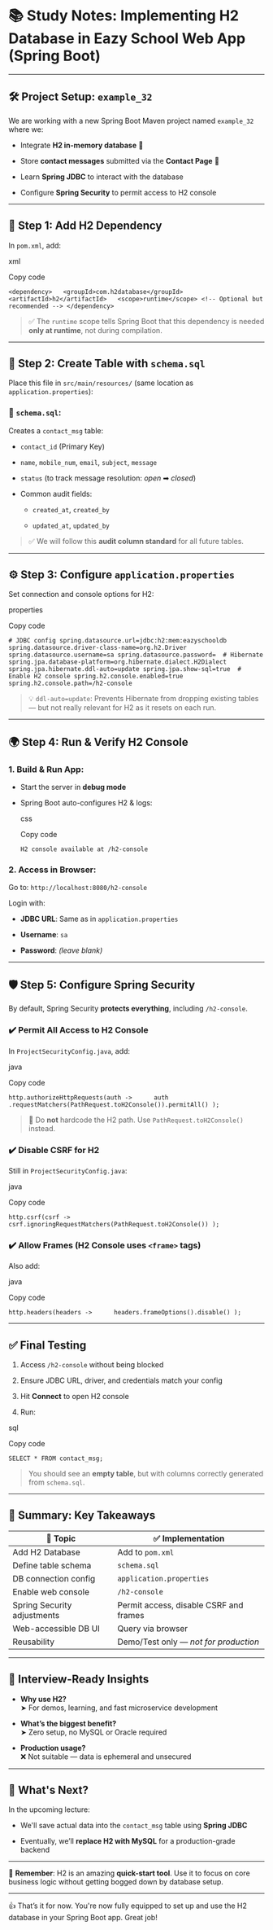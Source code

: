 # 📚 Study Notes: Implementing H2 Database in Eazy School Web App (Spring Boot)

---

## 🛠️ Project Setup: `example_32`

We are working with a new Spring Boot Maven project named `example_32` where we:

- Integrate **H2 in-memory database** 🔌
    
- Store **contact messages** submitted via the **Contact Page** 📨
    
- Learn **Spring JDBC** to interact with the database
    
- Configure **Spring Security** to permit access to H2 console
    

---

## 🔌 Step 1: Add H2 Dependency

In `pom.xml`, add:

xml

Copy code

`<dependency>   <groupId>com.h2database</groupId>   <artifactId>h2</artifactId>   <scope>runtime</scope> <!-- Optional but recommended --> </dependency>`

> ✅ The `runtime` scope tells Spring Boot that this dependency is needed **only at runtime**, not during compilation.

---

## 🧱 Step 2: Create Table with `schema.sql`

Place this file in `src/main/resources/` (same location as `application.properties`):

### 📄 `schema.sql`:

Creates a `contact_msg` table:

- `contact_id` (Primary Key)
    
- `name`, `mobile_num`, `email`, `subject`, `message`
    
- `status` (to track message resolution: _open_ ➡ _closed_)
    
- Common audit fields:
    
    - `created_at`, `created_by`
        
    - `updated_at`, `updated_by`
        

> ✅ We will follow this **audit column standard** for all future tables.

---

## ⚙️ Step 3: Configure `application.properties`

Set connection and console options for H2:

properties

Copy code

`# JDBC config spring.datasource.url=jdbc:h2:mem:eazyschooldb spring.datasource.driver-class-name=org.h2.Driver spring.datasource.username=sa spring.datasource.password=  # Hibernate spring.jpa.database-platform=org.hibernate.dialect.H2Dialect spring.jpa.hibernate.ddl-auto=update spring.jpa.show-sql=true  # Enable H2 console spring.h2.console.enabled=true spring.h2.console.path=/h2-console`

> 💡 `ddl-auto=update`: Prevents Hibernate from dropping existing tables — but not really relevant for H2 as it resets on each run.

---

## 🌍 Step 4: Run & Verify H2 Console

### 1. Build & Run App:

- Start the server in **debug mode**
    
- Spring Boot auto-configures H2 & logs:
    
    css
    
    Copy code
    
    `H2 console available at /h2-console`
    

### 2. Access in Browser:

Go to: `http://localhost:8080/h2-console`

Login with:

- **JDBC URL**: Same as in `application.properties`
    
- **Username**: `sa`
    
- **Password**: _(leave blank)_
    

---

## 🛡️ Step 5: Configure Spring Security

By default, Spring Security **protects everything**, including `/h2-console`.

### ✔️ Permit All Access to H2 Console

In `ProjectSecurityConfig.java`, add:

java

Copy code

`http.authorizeHttpRequests(auth ->      auth         .requestMatchers(PathRequest.toH2Console()).permitAll() );`

> 🚫 Do **not** hardcode the H2 path. Use `PathRequest.toH2Console()` instead.

### ✔️ Disable CSRF for H2

Still in `ProjectSecurityConfig.java`:

java

Copy code

`http.csrf(csrf ->      csrf.ignoringRequestMatchers(PathRequest.toH2Console()) );`

### ✔️ Allow Frames (H2 Console uses `<frame>` tags)

Also add:

java

Copy code

`http.headers(headers ->      headers.frameOptions().disable() );`

---

## ✅ Final Testing

1. Access `/h2-console` without being blocked
    
2. Ensure JDBC URL, driver, and credentials match your config
    
3. Hit **Connect** to open H2 console
    
4. Run:
    

sql

Copy code

`SELECT * FROM contact_msg;`

> You should see an **empty table**, but with columns correctly generated from `schema.sql`.

---

## 🎯 Summary: Key Takeaways

|🔑 Topic|✅ Implementation|
|---|---|
|Add H2 Database|Add to `pom.xml`|
|Define table schema|`schema.sql`|
|DB connection config|`application.properties`|
|Enable web console|`/h2-console`|
|Spring Security adjustments|Permit access, disable CSRF and frames|
|Web-accessible DB UI|Query via browser|
|Reusability|Demo/Test only — _not for production_|

---

## 🧠 Interview-Ready Insights

- **Why use H2?**  
    ➤ For demos, learning, and fast microservice development
    
- **What’s the biggest benefit?**  
    ➤ Zero setup, no MySQL or Oracle required
    
- **Production usage?**  
    ❌ Not suitable — data is ephemeral and unsecured
    

---

## 🔄 What's Next?

In the upcoming lecture:

- We'll save actual data into the `contact_msg` table using **Spring JDBC**
    
- Eventually, we’ll **replace H2 with MySQL** for a production-grade backend
    

---

📌 **Remember**: H2 is an amazing **quick-start tool**. Use it to focus on core business logic without getting bogged down by database setup.

---

👍 That’s it for now. You're now fully equipped to set up and use the H2 database in your Spring Boot app. Great job!